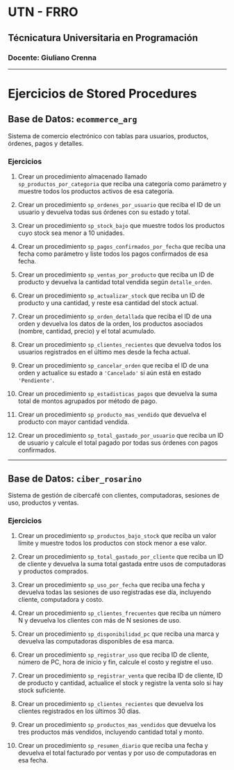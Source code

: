 # UTN - FRRO
## Técnicatura Universitaria en Programación
### Docente: Giuliano Crenna

---

# Ejercicios de Stored Procedures

## Base de Datos: `ecommerce_arg`

Sistema de comercio electrónico con tablas para usuarios, productos, órdenes, pagos y detalles.

### Ejercicios

1. Crear un procedimiento almacenado llamado `sp_productos_por_categoria` que reciba una categoría como parámetro y muestre todos los productos activos de esa categoría.

2. Crear un procedimiento `sp_ordenes_por_usuario` que reciba el ID de un usuario y devuelva todas sus órdenes con su estado y total.

3. Crear un procedimiento `sp_stock_bajo` que muestre todos los productos cuyo stock sea menor a 10 unidades.

4. Crear un procedimiento `sp_pagos_confirmados_por_fecha` que reciba una fecha como parámetro y liste todos los pagos confirmados de esa fecha.

5. Crear un procedimiento `sp_ventas_por_producto` que reciba un ID de producto y devuelva la cantidad total vendida según `detalle_orden`.

6. Crear un procedimiento `sp_actualizar_stock` que reciba un ID de producto y una cantidad, y reste esa cantidad del stock actual.

7. Crear un procedimiento `sp_orden_detallada` que reciba el ID de una orden y devuelva los datos de la orden, los productos asociados (nombre, cantidad, precio) y el total acumulado.

8. Crear un procedimiento `sp_clientes_recientes` que devuelva todos los usuarios registrados en el último mes desde la fecha actual.

9. Crear un procedimiento `sp_cancelar_orden` que reciba el ID de una orden y actualice su estado a `'Cancelado'` si aún está en estado `'Pendiente'`.

10. Crear un procedimiento `sp_estadisticas_pagos` que devuelva la suma total de montos agrupados por método de pago.

11. Crear un procedimiento `sp_producto_mas_vendido` que devuelva el producto con mayor cantidad vendida.

12. Crear un procedimiento `sp_total_gastado_por_usuario` que reciba un ID de usuario y calcule el total pagado por todas sus órdenes con pagos confirmados.

---

## Base de Datos: `ciber_rosarino`

Sistema de gestión de cibercafé con clientes, computadoras, sesiones de uso, productos y ventas.

### Ejercicios

1. Crear un procedimiento `sp_productos_bajo_stock` que reciba un valor límite y muestre todos los productos con stock menor a ese valor.

2. Crear un procedimiento `sp_total_gastado_por_cliente` que reciba un ID de cliente y devuelva la suma total gastada entre usos de computadoras y productos comprados.

3. Crear un procedimiento `sp_uso_por_fecha` que reciba una fecha y devuelva todas las sesiones de uso registradas ese día, incluyendo cliente, computadora y costo.

4. Crear un procedimiento `sp_clientes_frecuentes` que reciba un número N y devuelva los clientes con más de N sesiones de uso.

5. Crear un procedimiento `sp_disponibilidad_pc` que reciba una marca y devuelva las computadoras disponibles de esa marca.

6. Crear un procedimiento `sp_registrar_uso` que reciba ID de cliente, número de PC, hora de inicio y fin, calcule el costo y registre el uso.

7. Crear un procedimiento `sp_registrar_venta` que reciba ID de cliente, ID de producto y cantidad, actualice el stock y registre la venta solo si hay stock suficiente.

8. Crear un procedimiento `sp_clientes_recientes` que devuelva los clientes registrados en los últimos 30 días.

9. Crear un procedimiento `sp_productos_mas_vendidos` que devuelva los tres productos más vendidos, incluyendo cantidad total y monto.

10. Crear un procedimiento `sp_resumen_diario` que reciba una fecha y devuelva el total facturado por ventas y por uso de computadoras en esa fecha.
